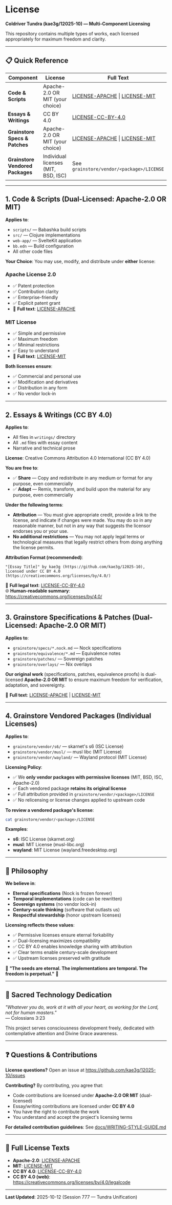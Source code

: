 # License

**Coldriver Tundra (kae3g/12025-10) — Multi-Component Licensing**

This repository contains multiple types of works, each licensed appropriately for maximum freedom and clarity.

---

## 📋 Quick Reference

| Component | License | Full Text |
|-----------|---------|-----------|
| **Code & Scripts** | Apache-2.0 OR MIT (your choice) | [LICENSE-APACHE](LICENSE-APACHE) \| [LICENSE-MIT](LICENSE-MIT) |
| **Essays & Writings** | CC BY 4.0 | [LICENSE-CC-BY-4.0](LICENSE-CC-BY-4.0) |
| **Grainstore Specs & Patches** | Apache-2.0 OR MIT (your choice) | [LICENSE-APACHE](LICENSE-APACHE) \| [LICENSE-MIT](LICENSE-MIT) |
| **Grainstore Vendored Packages** | Individual licenses (MIT, BSD, ISC) | See `grainstore/vendor/<package>/LICENSE` |

---

## 1. Code & Scripts (Dual-Licensed: Apache-2.0 OR MIT)

**Applies to**:
- `scripts/` — Babashka build scripts
- `src/` — Clojure implementations
- `web-app/` — SvelteKit application
- `bb.edn` — Build configuration
- All other code files

**Your Choice**: You may use, modify, and distribute under **either** license:

### Apache License 2.0
- ✅ Patent protection
- ✅ Contribution clarity
- ✅ Enterprise-friendly
- ✅ Explicit patent grant
- 📄 **Full text**: [LICENSE-APACHE](LICENSE-APACHE)

### MIT License
- ✅ Simple and permissive
- ✅ Maximum freedom
- ✅ Minimal restrictions
- ✅ Easy to understand
- 📄 **Full text**: [LICENSE-MIT](LICENSE-MIT)

**Both licenses ensure**:
- ✅ Commercial and personal use
- ✅ Modification and derivatives
- ✅ Distribution in any form
- ✅ No vendor lock-in

---

## 2. Essays & Writings (CC BY 4.0)

**Applies to**:
- All files in `writings/` directory
- All `.md` files with essay content
- Narrative and technical prose

**License**: Creative Commons Attribution 4.0 International (CC BY 4.0)

**You are free to**:
- ✅ **Share** — Copy and redistribute in any medium or format for any purpose, even commercially
- ✅ **Adapt** — Remix, transform, and build upon the material for any purpose, even commercially

**Under the following terms**:
- **Attribution** — You must give appropriate credit, provide a link to the license, and indicate if changes were made. You may do so in any reasonable manner, but not in any way that suggests the licensor endorses you or your use.
- **No additional restrictions** — You may not apply legal terms or technological measures that legally restrict others from doing anything the license permits.

**Attribution Format (recommended)**:
```
"[Essay Title]" by kae3g (https://github.com/kae3g/12025-10), 
licensed under CC BY 4.0 (https://creativecommons.org/licenses/by/4.0/)
```

📄 **Full legal text**: [LICENSE-CC-BY-4.0](LICENSE-CC-BY-4.0)  
🌐 **Human-readable summary**: https://creativecommons.org/licenses/by/4.0/

---

## 3. Grainstore Specifications & Patches (Dual-Licensed: Apache-2.0 OR MIT)

**Applies to**:
- `grainstore/specs/*.nock.md` — Nock specifications
- `grainstore/equivalence/*.md` — Equivalence notes
- `grainstore/patches/` — Sovereign patches
- `grainstore/overlays/` — Nix overlays

**Our original work** (specifications, patches, equivalence proofs) is dual-licensed **Apache-2.0 OR MIT** to ensure maximum freedom for verification, adaptation, and sovereignty.

📄 **Full text**: [LICENSE-APACHE](LICENSE-APACHE) | [LICENSE-MIT](LICENSE-MIT)

---

## 4. Grainstore Vendored Packages (Individual Licenses)

**Applies to**:
- `grainstore/vendor/s6/` — skarnet's s6 (ISC License)
- `grainstore/vendor/musl/` — musl libc (MIT License)
- `grainstore/vendor/wayland/` — Wayland protocol (MIT License)

**Licensing Policy**:
- ✅ We **only vendor packages with permissive licenses** (MIT, BSD, ISC, Apache-2.0)
- ✅ Each vendored package **retains its original license**
- ✅ Full attribution provided in `grainstore/vendor/<package>/LICENSE`
- ✅ No relicensing or license changes applied to upstream code

**To review a vendored package's license**:
```bash
cat grainstore/vendor/<package>/LICENSE
```

**Examples**:
- **s6**: ISC License (skarnet.org)
- **musl**: MIT License (musl-libc.org)
- **wayland**: MIT License (wayland.freedesktop.org)

---

## 🌱 Philosophy

**We believe in**:
- **Eternal specifications** (Nock is frozen forever)
- **Temporal implementations** (code can be rewritten)
- **Sovereign systems** (no vendor lock-in)
- **Century-scale thinking** (software that outlasts us)
- **Respectful stewardship** (honor upstream licenses)

**Licensing reflects these values**:
- ✅ Permissive licenses ensure eternal forkability
- ✅ Dual-licensing maximizes compatibility
- ✅ CC BY 4.0 enables knowledge sharing with attribution
- ✅ Clear terms enable century-scale development
- ✅ Upstream licenses preserved with gratitude

🌱 **"The seeds are eternal. The implementations are temporal. The freedom is perpetual."** 🌱

---

## 📜 Sacred Technology Dedication

*"Whatever you do, work at it with all your heart, as working for the Lord, not for human masters."*  
— Colossians 3:23

This project serves consciousness development freely, dedicated with contemplative attention and Divine Grace awareness.

---

## ❓ Questions & Contributions

**License questions?** Open an issue at https://github.com/kae3g/12025-10/issues

**Contributing?** By contributing, you agree that:
- Code contributions are licensed under **Apache-2.0 OR MIT** (dual-licensed)
- Essay/writing contributions are licensed under **CC BY 4.0**
- You have the right to contribute the work
- You understand and accept the project's licensing terms

**For detailed contribution guidelines**: See [docs/WRITING-STYLE-GUIDE.md](docs/WRITING-STYLE-GUIDE.md)

---

## 📄 Full License Texts

- **Apache-2.0**: [LICENSE-APACHE](LICENSE-APACHE)
- **MIT**: [LICENSE-MIT](LICENSE-MIT)
- **CC BY 4.0**: [LICENSE-CC-BY-4.0](LICENSE-CC-BY-4.0)
- **CC BY 4.0 (web)**: https://creativecommons.org/licenses/by/4.0/legalcode

---

**Last Updated**: 2025-10-12 (Session 777 — Tundra Unification)

